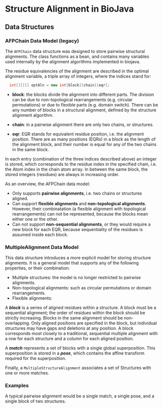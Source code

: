 Structure Alignment in BioJava
===

## Data Structures

### AFPChain Data Model (legacy)

The `AFPChain` data structure was designed to store pairwise structural
alignments. The class functions as a bean, and contains many variables 
used internally by the alignment algorithms implemented in biojava.

The residue equivalencies of the alignment are described in the optimal 
alignment variable, a triple array of integers, where the indices stand for:

```java
  int[][][] optAln = new int[block][chain][eqr];
```

* **block**: the blocks divide the alignment into different parts. The division
can be due to non-topological rearrangements (e.g. circular permutations) or
due to flexible parts (e.g. domain switch). There can be any number of blocks
in a structural alignment, defined by the structure alignment algorithm.

* **chain**: in a pairwise alignment there are only two chains, or structures.

* **eqr**: EQR stands for equivalent residue position, i.e. the alignment position.
There are as many positions (EQRs) in a block as the length of the alignment block,
and their number is equal for any of the two chains in the same block.

In each entry (combination of the three indices described above) an integer is
stored, which corresponds to the residue index in the specified chain, i.e. the
Atom index in the chain atom array. In between the same block, the stored integers 
(residues) are always in increasing order.

As an overview, the AFPChain data model:

* Only supports **pairwise alignments**, i.e. two chains or structures aligned.
* Can support **flexible alignments** and **non-topological alignments**. 
However, their combinatation (a flexible alignment with topological rearrangements) 
can not be represented, because the blocks mean either one or the other. 
* Can not support **non-sequential alignments**, or they would require a new block for 
each EQR, because sequentiality of the residues is assumed inside each block.

### MultipleAlignment Data Model

This data structure introduces a more explicit model for storing structure
alignments. It is a general model that supports any of the following properties, 
or their combination:

* Multiple structures: the model is no longer restricted to pairwise alignments.
* Non-topological alignments: such as circular permutations or domain rearrangements.
* Flexible alignments: 

A ***block*** is a series of aligned residues within a structure. A block must
be a sequential alignment; the order of residues within the block should be
strictly increasing. Blocks in the same alignment should be non-overlapping.
Only aligned positions are specified in the block, but individual structures may
have gaps and deletions at any position. A block corresponds most closely to a
traditional, sequential multiple alignment with a row for each structure and a
column for each aligned position.

A ***match*** represents a set of blocks with a single global superposition.
This superposition is stored in a ***pose***, which contains the affine
transform required for the superposition.

Finally, a `MultipleStructureAlignment` associates a set of Structures with one
or more matches.

### Examples

A typical pairwise alignment would be a single match, a single pose, and a
single block of two structures.

